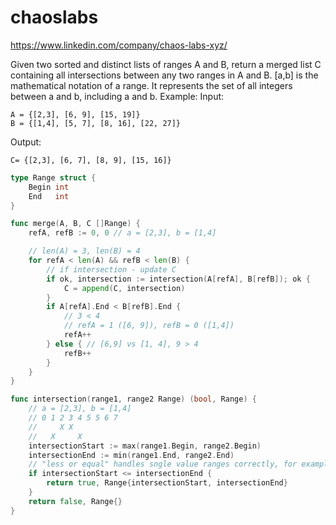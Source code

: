 # chaoslabs 

https://www.linkedin.com/company/chaos-labs-xyz/



Given two sorted and distinct lists of ranges A and B, return a merged list C containing all intersections between any two ranges in A and B.
[a,b] is the mathematical notation of a range. It represents the set of all integers between a and b, including a and b.
Example:
Input:
```
A = {[2,3], [6, 9], [15, 19]}
B = {[1,4], [5, 7], [8, 16], [22, 27]}
```
Output:
```
C= {[2,3], [6, 7], [8, 9], [15, 16]}
```

```go
type Range struct {
    Begin int
    End   int
}

func merge(A, B, C []Range) {
    refA, refB := 0, 0 // a = [2,3], b = [1,4]

    // len(A) = 3, len(B) = 4
    for refA < len(A) && refB < len(B) {
        // if intersection - update C
        if ok, intersection := intersection(A[refA], B[refB]); ok {
            C = append(C, intersection)
        }
        if A[refA].End < B[refB].End {
            // 3 < 4
            // refA = 1 ([6, 9]), refB = 0 ([1,4])
            refA++
        } else { // [6,9] vs [1, 4], 9 > 4
            refB++
        }
    }
}

func intersection(range1, range2 Range) (bool, Range) {
    // a = [2,3], b = [1,4]
    // 0 1 2 3 4 5 5 6 7
    //     X X
    //   X     X
    intersectionStart := max(range1.Begin, range2.Begin)
    intersectionEnd := min(range1.End, range2.End)
    // "less or equal" handles sngle value ranges correctly, for example [3, 3]
    if intersectionStart <= intersectionEnd {
        return true, Range{intersectionStart, intersectionEnd}
    }
    return false, Range{}
}

```
